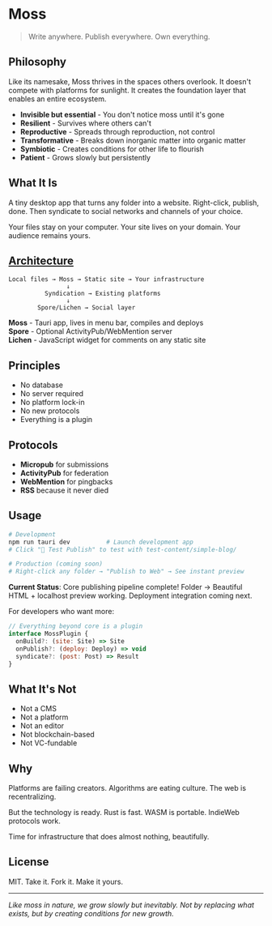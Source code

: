 # Moss

> Write anywhere. Publish everywhere. Own everything.

## Philosophy

Like its namesake, Moss thrives in the spaces others overlook. It doesn't compete with platforms for sunlight. It creates the foundation layer that enables an entire ecosystem.

- **Invisible but essential** - You don't notice moss until it's gone
- **Resilient** - Survives where others can't
- **Reproductive** - Spreads through reproduction, not control
- **Transformative** - Breaks down inorganic matter into organic matter
- **Symbiotic** - Creates conditions for other life to flourish
- **Patient** - Grows slowly but persistently

## What It Is

A tiny desktop app that turns any folder into a website. Right-click, publish, done. Then syndicate to social networks and channels of your choice.

Your files stay on your computer. Your site lives on your domain. Your audience remains yours.

## [Architecture](./docs/developer/technical-architecture.md)

```
Local files → Moss → Static site → Your infrastructure
                ↓
          Syndication → Existing platforms
                ↓
        Spore/Lichen → Social layer
```

**Moss** - Tauri app, lives in menu bar, compiles and deploys  
**Spore** - Optional ActivityPub/WebMention server  
**Lichen** - JavaScript widget for comments on any static site

## Principles

- No database
- No server required
- No platform lock-in
- No new protocols
- Everything is a plugin

## Protocols

- **Micropub** for submissions
- **ActivityPub** for federation
- **WebMention** for pingbacks
- **RSS** because it never died

## Usage

```bash
# Development
npm run tauri dev          # Launch development app
# Click "🧪 Test Publish" to test with test-content/simple-blog/

# Production (coming soon)
# Right-click any folder → "Publish to Web" → See instant preview
```

**Current Status**: Core publishing pipeline complete! Folder → Beautiful HTML + localhost preview working. Deployment integration coming next.

For developers who want more:

```javascript
// Everything beyond core is a plugin
interface MossPlugin {
  onBuild?: (site: Site) => Site
  onPublish?: (deploy: Deploy) => void
  syndicate?: (post: Post) => Result
}
```

## What It's Not

- Not a CMS
- Not a platform
- Not an editor
- Not blockchain-based
- Not VC-fundable

## Why

Platforms are failing creators. Algorithms are eating culture. The web is recentralizing.

But the technology is ready. Rust is fast. WASM is portable. IndieWeb protocols work.

Time for infrastructure that does almost nothing, beautifully.

## License

MIT. Take it. Fork it. Make it yours.

---

_Like moss in nature, we grow slowly but inevitably. Not by replacing what exists, but by creating conditions for new growth._
